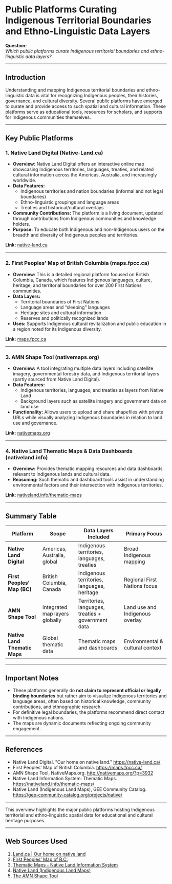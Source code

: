 # Public Platforms Curating Indigenous Territorial Boundaries and Ethno-Linguistic Data Layers

**Question:**  
*Which public platforms curate Indigenous territorial boundaries and ethno-linguistic data layers?*

---

## Introduction

Understanding and mapping Indigenous territorial boundaries and ethno-linguistic data is vital for recognizing Indigenous peoples, their histories, governance, and cultural diversity. Several public platforms have emerged to curate and provide access to such spatial and cultural information. These platforms serve as educational tools, resources for scholars, and supports for Indigenous communities themselves.

---

## Key Public Platforms

### 1. Native Land Digital (Native-Land.ca)

- **Overview:** Native Land Digital offers an interactive online map showcasing Indigenous territories, languages, treaties, and related cultural information across the Americas, Australia, and increasingly worldwide.
- **Data Features:**  
  - Indigenous territories and nation boundaries (informal and not legal boundaries)  
  - Ethno-linguistic groupings and language areas  
  - Treaties and historical/cultural overlays  
- **Community Contributions:** The platform is a living document, updated through contributions from Indigenous communities and knowledge holders.
- **Purpose:** To educate both Indigenous and non-Indigenous users on the breadth and diversity of Indigenous peoples and territories.
  
**Link:** [native-land.ca](https://native-land.ca/)

---

### 2. First Peoples' Map of British Columbia (maps.fpcc.ca)

- **Overview:** This is a detailed regional platform focused on British Columbia, Canada, which features Indigenous languages, culture, heritage, and territorial boundaries for over 200 First Nations communities.
- **Data Layers:**  
  - Territorial boundaries of First Nations  
  - Language areas and “sleeping” languages  
  - Heritage sites and cultural information  
  - Reserves and politically recognized lands  
- **Uses:** Supports Indigenous cultural revitalization and public education in a region noted for its Indigenous diversity.
  
**Link:** [maps.fpcc.ca](https://maps.fpcc.ca/)

---

### 3. AMN Shape Tool (nativemaps.org)

- **Overview:** A tool integrating multiple data layers including satellite imagery, governmental forestry data, and Indigenous territorial layers (partly sourced from Native Land Digital).
- **Data Features:**  
  - Indigenous territories, languages, and treaties as layers from Native Land  
  - Background layers such as satellite imagery and government data on land use  
- **Functionality:** Allows users to upload and share shapefiles with private URLs while visually analyzing Indigenous boundaries in relation to land use and governance.
  
**Link:** [nativemaps.org](http://nativemaps.org/?p=3932)

---

### 4. Native Land Thematic Maps & Data Dashboards (nativeland.info)

- **Overview:** Provides thematic mapping resources and data dashboards relevant to Indigenous lands and cultural data.
- **Reasoning:** Such thematic and dashboard tools assist in understanding environmental factors and their intersection with Indigenous territories.
  
**Link:** [nativeland.info/thematic-maps](https://nativeland.info/thematic-maps/)

---

## Summary Table

| Platform                       | Scope                          | Data Layers Included                              | Primary Focus                     |
|-------------------------------|--------------------------------|--------------------------------------------------|----------------------------------|
| **Native Land Digital**        | Americas, Australia, global     | Indigenous territories, languages, treaties      | Broad Indigenous mapping         |
| **First Peoples' Map (BC)**    | British Columbia, Canada        | Indigenous territories, languages, heritage       | Regional First Nations focus     |
| **AMN Shape Tool**             | Integrated map layers globally  | Territories, languages, treaties + government data| Land use and Indigenous overlay  |
| **Native Land Thematic Maps** | Global thematic data            | Thematic maps and dashboards                       | Environmental & cultural context |

---

## Important Notes

- These platforms generally do **not claim to represent official or legally binding boundaries** but rather aim to visualize Indigenous territories and language areas, often based on historical knowledge, community contributions, and ethnographic research.
- For definitive legal boundaries, the platforms recommend direct contact with Indigenous nations.
- The maps are dynamic documents reflecting ongoing community engagement.

---

## References

- Native Land Digital. "Our home on native land." https://native-land.ca/  
- First Peoples' Map of British Columbia. https://maps.fpcc.ca/  
- AMN Shape Tool, NativeMaps.org. http://nativemaps.org/?p=3932  
- Native Land Information System: Thematic Maps. https://nativeland.info/thematic-maps/  
- Native Land (Indigenous Land Maps), GEE Community Catalog. https://gee-community-catalog.org/projects/native/

---

This overview highlights the major public platforms hosting Indigenous territorial and ethno-linguistic spatial data for educational and cultural heritage purposes.

---
## Web Sources Used

1. [Land.ca | Our home on native land](https://native-land.ca/)
2. [First Peoples' Map of B.C.](https://maps.fpcc.ca/)
3. [Thematic Maps - Native Land Information System](https://nativeland.info/thematic-maps/)
4. [Native Land (Indigenous Land Maps)](https://gee-community-catalog.org/projects/native/)
5. [The AMN Shape Tool](http://nativemaps.org/?p=3932)
